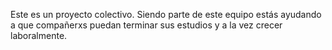 Este es un proyecto colectivo. Siendo parte de este equipo estás ayudando a que compañerxs puedan terminar sus estudios y a la vez crecer laboralmente. 
